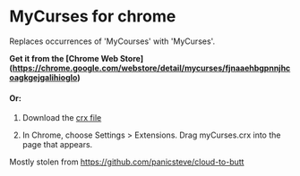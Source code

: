 MyCurses for chrome
===================

Replaces occurrences of 'MyCourses' with 'MyCurses'.

**Get it from the [Chrome Web Store] (https://chrome.google.com/webstore/detail/mycurses/fjnaaehbgpnnjhcoagkgejgalihioglo)**

#### Or:

1. Download the [crx file]((https://github.com/fruitiex/myCurses/blob/master/myCurses.crx?raw=true))

2. In Chrome, choose Settings > Extensions. Drag myCurses.crx into the page that appears.

Mostly stolen from https://github.com/panicsteve/cloud-to-butt

